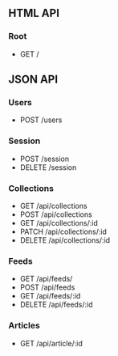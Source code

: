 ## HTML API

### Root
* GET /

## JSON API

### Users
* POST /users


### Session
* POST /session
* DELETE /session


### Collections
* GET /api/collections
* POST /api/collections
* GET /api/collections/:id
* PATCH /api/collections/:id  
* DELETE /api/collections/:id

### Feeds
* GET /api/feeds/
* POST /api/feeds
* GET /api/feeds/:id
* DELETE /api/feeds/:id

### Articles
* GET /api/article/:id
